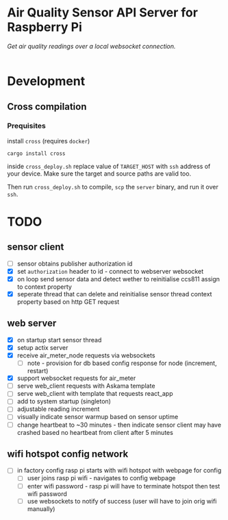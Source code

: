 # Air Quality Sensor API Server for Raspberry Pi

*Get air quality readings over a local websocket connection.*  
<br />
  
# Development
## Cross compilation
### Prequisites
install `cross` (requires `docker`)
```
cargo install cross
```
inside `cross_deploy.sh` replace value of `TARGET_HOST` with `ssh` address of your device. Make sure the target and source paths are valid too.
  
Then run `cross_deploy.sh` to compile, `scp` the `server` binary, and run it over `ssh`.
  
# TODO
## sensor client
- [ ] sensor obtains publisher authorization id
- [x] set `authorization` header to id - connect to webserver websocket
- [x] on loop send sensor data and detect wether to reinitialise ccs811 assign to context property
- [x] seperate thread that can delete and reinitialise sensor thread context property based on http GET request
## web server
- [x] on startup start sensor thread
- [x] setup actix server
- [x] receive air_meter_node requests via websockets
  - [ ]  note - provision for db based config response for node (increment, restart)
- [x] support websocket requests for air_meter
- [ ] serve web_client requests with Askama template
- [ ] serve web_client with template that requests react_app
- [ ] add to system startup (singleton)
- [ ] adjustable reading increment
- [ ] visually indicate sensor warmup based on sensor uptime
- [ ] change heartbeat to ~30 minutes - then indicate sensor client may have crashed based no heartbeat from client after 5 minutes
## wifi hotspot config network
- [ ] in factory config rasp pi starts with wifi hotspot with webpage for config
  - [ ] user joins rasp pi wifi - navigates to config webpage
  - [ ] enter wifi password - rasp pi will have to terminate hotspot then test wifi password
  - [ ] use websockets to notify of success (user will have to join orig wifi manually)
